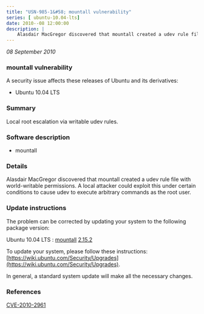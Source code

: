 ```yaml
---
title: "USN-985-1&#58; mountall vulnerability"
series: [ ubuntu-10.04-lts]
date: 2010--08 12:00:00
description: |
    Alasdair MacGregor discovered that mountall created a udev rule file with world-writable permissions. A local attacker could exploit this under certain conditions to cause udev to execute arbitrary commands as the root user. 
--- 
```

 
 

*08 September 2010*

### mountall vulnerability

A security issue affects these releases of Ubuntu and its derivatives:

* Ubuntu 10.04 LTS

### Summary

Local root escalation via writable udev rules. 

### Software description

* mountall 

### Details

Alasdair MacGregor discovered that mountall created a udev rule file with world-writable permissions. A local attacker could exploit this under certain conditions to cause udev to execute arbitrary commands as the root user. 

### Update instructions

The problem can be corrected by updating your system to the following package version:

Ubuntu 10.04 LTS
 : [mountall](https://launchpad.net/ubuntu/+source/mountall) <span> [2.15.2](https://launchpad.net/ubuntu/+source/mountall/2.15.2) </span> 

To update your system, please follow these instructions: [https://wiki.ubuntu.com/Security/Upgrades](https://wiki.ubuntu.com/Security/Upgrades).

In general, a standard system update will make all the necessary changes. 

### References

 
 [CVE-2010-2961](http://people.ubuntu.com/~ubuntu-security/cve/CVE-2010-2961)
 

